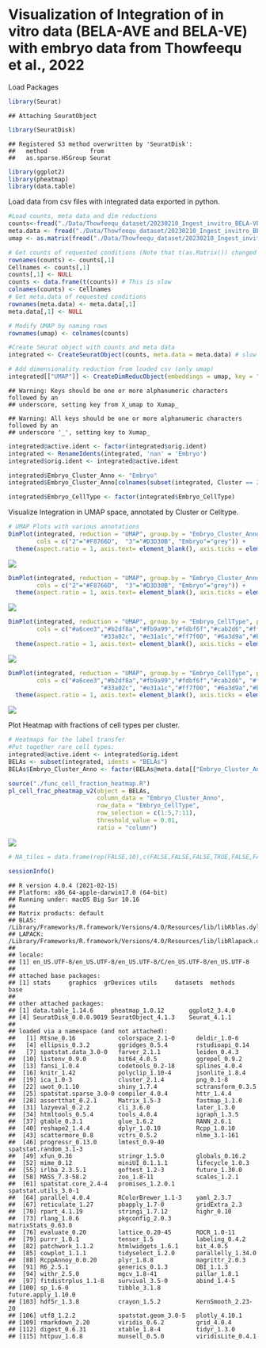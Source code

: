 Visualization of Integration of in vitro data (BELA-AVE and BELA-VE)
with embryo data from Thowfeequ et al., 2022
================

Load Packages

``` r
library(Seurat)
```

    ## Attaching SeuratObject

``` r
library(SeuratDisk)
```

    ## Registered S3 method overwritten by 'SeuratDisk':
    ##   method            from  
    ##   as.sparse.H5Group Seurat

``` r
library(ggplot2)
library(pheatmap)
library(data.table)
```

Load data from csv files with integrated data exported in python.

``` r
#Load counts, meta data and dim reductions
counts<-fread("./Data/Thowfeequ_dataset/20230210_Ingest_invitro_BELA-VE+AVE_Thowfeequ_annotation_Stage.csv", data.table=FALSE)
meta.data <- fread("./Data/Thowfeequ_dataset/20230210_Ingest_invitro_BELA-VE+AVE_Thowfeequ_annotation_Stage/obs.csv", data.table=FALSE)
umap <- as.matrix(fread("./Data/Thowfeequ_dataset/20230210_Ingest_invitro_BELA-VE+AVE_Thowfeequ_annotation_Stage/obsm.csv", data.table=FALSE)[,51:52])

# Get counts of requested conditions (Note that t(as.Matrix()) changed cell names, therefore direct assignment
rownames(counts) <- counts[,1]
Cellnames <- counts[,1]
counts[,1] <- NULL
counts <- data.frame(t(counts)) # This is slow
colnames(counts) <- Cellnames
# Get meta.data of requested conditions
rownames(meta.data) <- meta.data[,1]
meta.data[,1] <- NULL

# Modify UMAP by naming rows
rownames(umap) <- colnames(counts)

#Create Seurat object with counts and meta data
integrated <- CreateSeuratObject(counts, meta.data = meta.data) # slow again

# Add dimensionality reduction from loaded csv (only umap)
integrated[["UMAP"]] <- CreateDimReducObject(embeddings = umap, key = "X_umap", assay = DefaultAssay(integrated))
```

    ## Warning: Keys should be one or more alphanumeric characters followed by an
    ## underscore, setting key from X_umap to Xumap_

    ## Warning: All keys should be one or more alphanumeric characters followed by an
    ## underscore '_', setting key to Xumap_

``` r
integrated@active.ident <- factor(integrated$orig.ident)
integrated <- RenameIdents(integrated, 'nan' = 'Embryo')
integrated$orig.ident <- integrated@active.ident

integrated$Embryo_Cluster_Anno <- "Embryo"
integrated$Embryo_Cluster_Anno[colnames(subset(integrated, Cluster == 2 | Cluster == 3))] <- integrated$Cluster[colnames(subset(integrated, Cluster == 2 | Cluster == 3))]

integrated$Embryo_CellType <- factor(integrated$Embryo_CellType)
```

Visualize Integration in UMAP space, annotated by Cluster or Celltype.

``` r
# UMAP Plots with various annotations
DimPlot(integrated, reduction = "UMAP", group.by = "Embryo_Cluster_Anno", pt.size = 1,raster=FALSE,
        cols = c("2"="#F8766D",  "3"="#D3D30B", "Embryo"="grey")) + 
  theme(aspect.ratio = 1, axis.text= element_blank(), axis.ticks = element_blank())
```

![](Visualization_label_transfer_Thowfeequ_files/figure-gfm/unnamed-chunk-3-1.png)<!-- -->

``` r
DimPlot(integrated, reduction = "UMAP", group.by = "Embryo_Cluster_Anno", pt.size = 1,raster=FALSE,
        cols = c("2"="#F8766D",  "3"="#D3D30B", "Embryo"="grey")) + 
  theme(aspect.ratio = 1, axis.text= element_blank(), axis.ticks = element_blank(), legend.position = "none")
```

![](Visualization_label_transfer_Thowfeequ_files/figure-gfm/unnamed-chunk-3-2.png)<!-- -->

``` r
DimPlot(integrated, reduction = "UMAP", group.by = "Embryo_CellType", pt.size = 1,raster=FALSE,
        cols = c("#a6cee3","#b2df8a","#fb9a99","#fdbf6f","#cab2d6","#ffff99", "#1f78b4",
                          "#33a02c", "#e31a1c","#ff7f00", "#6a3d9a","#b15928")) + 
  theme(aspect.ratio = 1, axis.text= element_blank(), axis.ticks = element_blank())
```

![](Visualization_label_transfer_Thowfeequ_files/figure-gfm/unnamed-chunk-3-3.png)<!-- -->

``` r
DimPlot(integrated, reduction = "UMAP", group.by = "Embryo_CellType", pt.size = 1,raster=FALSE,
        cols = c("#a6cee3","#b2df8a","#fb9a99","#fdbf6f","#cab2d6", "#ffff99", "#1f78b4", 
                          "#33a02c", "#e31a1c","#ff7f00", "#6a3d9a","#b15928")) + 
  theme(aspect.ratio = 1, axis.text= element_blank(), axis.ticks = element_blank(), legend.position = "none")
```

![](Visualization_label_transfer_Thowfeequ_files/figure-gfm/unnamed-chunk-3-4.png)<!-- -->

Plot Heatmap with fractions of cell types per cluster.

``` r
# Heatmaps for the label transfer
#Put together rare cell types:
integrated@active.ident <- integrated$orig.ident
BELAs <- subset(integrated, idents = "BELAs")
BELAs$Embryo_Cluster_Anno <- factor(BELAs@meta.data[["Embryo_Cluster_Anno"]])

source("./func_cell_fraction_heatmap.R")
pl_cell_frac_pheatmap_v2(object = BELAs,
                         column_data = "Embryo_Cluster_Anno",
                         row_data = "Embryo_CellType",
                         row_selection = c(1:5,7:11),
                         threshold_value = 0.01,
                         ratio = "column")
```

![](Visualization_label_transfer_Thowfeequ_files/figure-gfm/unnamed-chunk-4-1.png)<!-- -->

``` r
# NA_tiles = data.frame(rep(FALSE,10),c(FALSE,FALSE,FALSE,TRUE,FALSE,FALSE,FALSE,FALSE,FALSE,TRUE))
```

``` r
sessionInfo()
```

    ## R version 4.0.4 (2021-02-15)
    ## Platform: x86_64-apple-darwin17.0 (64-bit)
    ## Running under: macOS Big Sur 10.16
    ## 
    ## Matrix products: default
    ## BLAS:   /Library/Frameworks/R.framework/Versions/4.0/Resources/lib/libRblas.dylib
    ## LAPACK: /Library/Frameworks/R.framework/Versions/4.0/Resources/lib/libRlapack.dylib
    ## 
    ## locale:
    ## [1] en_US.UTF-8/en_US.UTF-8/en_US.UTF-8/C/en_US.UTF-8/en_US.UTF-8
    ## 
    ## attached base packages:
    ## [1] stats     graphics  grDevices utils     datasets  methods   base     
    ## 
    ## other attached packages:
    ## [1] data.table_1.14.6     pheatmap_1.0.12       ggplot2_3.4.0        
    ## [4] SeuratDisk_0.0.0.9019 SeuratObject_4.1.3    Seurat_4.1.1         
    ## 
    ## loaded via a namespace (and not attached):
    ##   [1] Rtsne_0.16            colorspace_2.1-0      deldir_1.0-6         
    ##   [4] ellipsis_0.3.2        ggridges_0.5.4        rstudioapi_0.14      
    ##   [7] spatstat.data_3.0-0   farver_2.1.1          leiden_0.4.3         
    ##  [10] listenv_0.9.0         bit64_4.0.5           ggrepel_0.9.2        
    ##  [13] fansi_1.0.4           codetools_0.2-18      splines_4.0.4        
    ##  [16] knitr_1.42            polyclip_1.10-4       jsonlite_1.8.4       
    ##  [19] ica_1.0-3             cluster_2.1.4         png_0.1-8            
    ##  [22] uwot_0.1.10           shiny_1.7.4           sctransform_0.3.5    
    ##  [25] spatstat.sparse_3.0-0 compiler_4.0.4        httr_1.4.4           
    ##  [28] assertthat_0.2.1      Matrix_1.5-3          fastmap_1.1.0        
    ##  [31] lazyeval_0.2.2        cli_3.6.0             later_1.3.0          
    ##  [34] htmltools_0.5.4       tools_4.0.4           igraph_1.3.5         
    ##  [37] gtable_0.3.1          glue_1.6.2            RANN_2.6.1           
    ##  [40] reshape2_1.4.4        dplyr_1.0.10          Rcpp_1.0.10          
    ##  [43] scattermore_0.8       vctrs_0.5.2           nlme_3.1-161         
    ##  [46] progressr_0.13.0      lmtest_0.9-40         spatstat.random_3.1-3
    ##  [49] xfun_0.36             stringr_1.5.0         globals_0.16.2       
    ##  [52] mime_0.12             miniUI_0.1.1.1        lifecycle_1.0.3      
    ##  [55] irlba_2.3.5.1         goftest_1.2-3         future_1.30.0        
    ##  [58] MASS_7.3-58.2         zoo_1.8-11            scales_1.2.1         
    ##  [61] spatstat.core_2.4-4   promises_1.2.0.1      spatstat.utils_3.0-1 
    ##  [64] parallel_4.0.4        RColorBrewer_1.1-3    yaml_2.3.7           
    ##  [67] reticulate_1.27       pbapply_1.7-0         gridExtra_2.3        
    ##  [70] rpart_4.1.19          stringi_1.7.12        highr_0.10           
    ##  [73] rlang_1.0.6           pkgconfig_2.0.3       matrixStats_0.63.0   
    ##  [76] evaluate_0.20         lattice_0.20-45       ROCR_1.0-11          
    ##  [79] purrr_1.0.1           tensor_1.5            labeling_0.4.2       
    ##  [82] patchwork_1.1.2       htmlwidgets_1.6.1     bit_4.0.5            
    ##  [85] cowplot_1.1.1         tidyselect_1.2.0      parallelly_1.34.0    
    ##  [88] RcppAnnoy_0.0.20      plyr_1.8.8            magrittr_2.0.3       
    ##  [91] R6_2.5.1              generics_0.1.3        DBI_1.1.3            
    ##  [94] withr_2.5.0           mgcv_1.8-41           pillar_1.8.1         
    ##  [97] fitdistrplus_1.1-8    survival_3.5-0        abind_1.4-5          
    ## [100] sp_1.6-0              tibble_3.1.8          future.apply_1.10.0  
    ## [103] hdf5r_1.3.8           crayon_1.5.2          KernSmooth_2.23-20   
    ## [106] utf8_1.2.2            spatstat.geom_3.0-5   plotly_4.10.1        
    ## [109] rmarkdown_2.20        viridis_0.6.2         grid_4.0.4           
    ## [112] digest_0.6.31         xtable_1.8-4          tidyr_1.3.0          
    ## [115] httpuv_1.6.8          munsell_0.5.0         viridisLite_0.4.1
